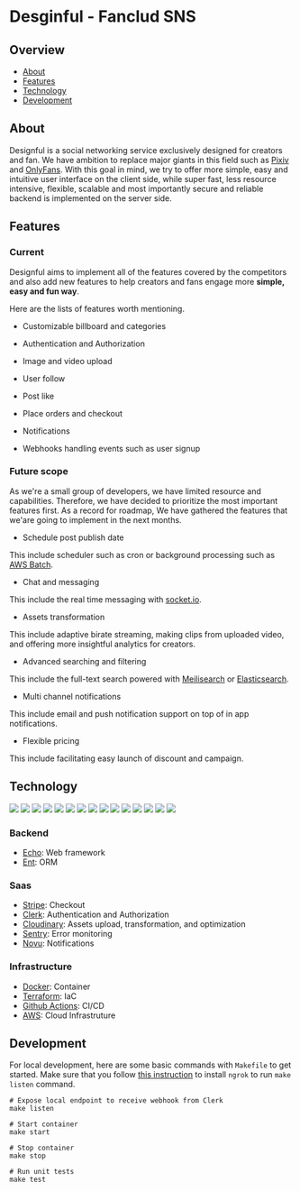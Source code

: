 # Desginful - Fanclud SNS

## Overview

- [About](#About)
- [Features](#Features)
- [Technology](#Technology)
- [Development](#Development)

## About

Designful is a social networking service exclusively designed for creators and fan. We have ambition to replace major giants in this field such as [Pixiv](https://www.pixiv.net/) and [OnlyFans](https://onlyfans.com/). With this goal in mind, we try to offer more simple, easy and intuitive user interface on the client side, while super fast, less resource intensive, flexible, scalable and most importantly secure and reliable backend is implemented on the server side.

## Features

### Current

Designful aims to implement all of the features covered by the competitors and also add new features to help creators and fans engage more **simple, easy and fun way**. 

Here are the lists of features worth mentioning.

- Customizable billboard and categories

- Authentication and Authorization

- Image and video upload

- User follow

- Post like

- Place orders and checkout

- Notifications

- Webhooks handling events such as user signup

### Future scope

As we're a small group of developers, we have limited resource and capabilities. Therefore, we have decided to prioritize the most important features first. As a record for roadmap, We have gathered the features that we'are going to implement in the next months. 

- Schedule post publish date

This include scheduler such as cron or background processing such as [AWS Batch](https://aws.amazon.com/batch/).

- Chat and messaging

This include the real time messaging with [socket.io](https://socket.io/).

- Assets transformation

This include adaptive birate streaming, making clips from uploaded video, and offering more insightful analytics for creators. 

- Advanced searching and filtering

This include the full-text search powered with [Meilisearch](https://www.meilisearch.com/) or [Elasticsearch](https://www.elastic.co/elasticsearch).

- Multi channel notifications

This include email and push notification support on top of in app notifications.

- Flexible pricing

This include facilitating easy launch of discount and campaign.

## Technology

<p style="display: inline">
    <!-- Backend -->
    <img src="https://img.shields.io/badge/-go-00ADD8.svg?logo=go&style=for-the-badge&logoColor=white">
    <!-- Middleware -->
    <img src="https://img.shields.io/badge/-nginx-009639.svg?logo=nginx&style=for-the-badge">
    <img src="https://img.shields.io/badge/-mysql-4479A1.svg?logo=mysql&style=for-the-badge&logoColor=white">
    <img src="https://img.shields.io/badge/-redis-DC382D.svg?logo=redis&style=for-the-badge&logoColor=white">
    <img src="https://img.shields.io/badge/-elasticsearch-005571.svg?logo=elasticsearch&style=for-the-badge">
    <!-- Saas -->
    <img src="https://img.shields.io/badge/-stripe-008CDD.svg?logo=stripe&style=for-the-badge&logoColor=white">
    <img src="https://img.shields.io/badge/-clerk-6C47FF.svg?logo=clerk&style=for-the-badge">
    <img src="https://img.shields.io/badge/-sentry-362D59.svg?logo=sentry&style=for-the-badge">
    <img src="https://img.shields.io/badge/-novu-000000.svg?logo=novu&style=for-the-badge">    
    <!-- Infrastracture -->
    <img src="https://img.shields.io/badge/-Docker-1488C6.svg?logo=docker&style=for-the-badge">
    <img src="https://img.shields.io/badge/-terraform-20232A?logo=terraform&style=for-the-badge">
    <img src="https://img.shields.io/badge/-githubactions-2088FF.svg?logo=github-actions&style=for-the-badge&logoColor=white">
    <img src="https://img.shields.io/badge/-awsfargate-232F3E.svg?logo=awsfargate&style=for-the-badge">
    <img src="https://img.shields.io/badge/-awslambda-232F3E.svg?logo=awslambda&style=for-the-badge">
    <!-- Analytics -->
    <img src="https://img.shields.io/badge/-googleanalytics-FFFFFF.svg?logo=googleanalytics&style=for-the-badge">
</p>

### Backend

- [Echo](https://echo.labstack.com/): Web framework
- [Ent](https://entgo.io/): ORM

### Saas

- [Stripe](https://stripe.com/): Checkout
- [Clerk](https://clerk.com/): Authentication and Authorization
- [Cloudinary](https://cloudinary.com/): Assets upload, transformation, and optimization
- [Sentry](https://sentry.io/welcome/): Error monitoring
- [Novu](https://novu.co/): Notifications

### Infrastructure

- [Docker](https://www.docker.com/): Container
- [Terraform](https://www.terraform.io/): IaC
- [Github Actions](https://github.com/features/actions): CI/CD
- [AWS](https://aws.amazon.com/): Cloud Infrastruture

## Development

For local development, here are some basic commands with `Makefile` to get started.
Make sure that you follow [this instruction](https://ngrok.com/docs/integrations/clerk/webhooks/) to install `ngrok` to run `make listen` command.

```
# Expose local endpoint to receive webhook from Clerk
make listen

# Start container
make start

# Stop container
make stop

# Run unit tests
make test
```
